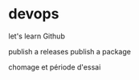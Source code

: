 # devops
let's learn Github 

publish a releases 
publish a package






chomage et période d'essai 
